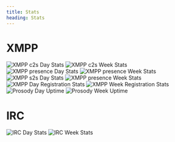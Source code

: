 ```yaml
---
title: Stats
heading: Stats
---
```


# XMPP
<img src="https://munin.koderoot.net/koderoot.net/venus.koderoot.net/prosody_c2s-day.png" alt="XMPP c2s Day Stats" />
<img src="https://munin.koderoot.net/koderoot.net/venus.koderoot.net/prosody_c2s-week.png" alt="XMPP c2s Week Stats" />
<img src="https://munin.koderoot.net/koderoot.net/venus.koderoot.net/prosody_presence-day.png" alt="XMPP presence Day Stats" />
<img src="https://munin.koderoot.net/koderoot.net/venus.koderoot.net/prosody_presence-week.png" alt="XMPP presence Week Stats" />
<img src="https://munin.koderoot.net/koderoot.net/venus.koderoot.net/prosody_s2s-day.png" alt="XMPP s2s Day Stats" />
<img src="https://munin.koderoot.net/koderoot.net/venus.koderoot.net/prosody_s2s-week.png" alt="XMPP presence Week Stats" />
<img src="https://munin.koderoot.net/koderoot.net/venus.koderoot.net/prosody_users-day.png" alt="XMPP Day Registration Stats" />
<img src="https://munin.koderoot.net/koderoot.net/venus.koderoot.net/prosody_users-week.png" alt="XMPP Week Registration Stats" />
<img src="https://munin.koderoot.net/koderoot.net/venus.koderoot.net/prosody_uptime-day.png" alt="Prosody Day Uptime" />
<img src="https://munin.koderoot.net/koderoot.net/venus.koderoot.net/prosody_uptime-week.png" alt="Prosody Week Uptime" />

# IRC
<img src="https://munin.koderoot.net/koderoot.net/venus.koderoot.net/ircstats-day.png" alt="IRC Day Stats" />
<img src="https://munin.koderoot.net/koderoot.net/venus.koderoot.net/ircstats-week.png" alt="IRC Week Stats" />
